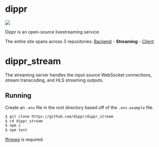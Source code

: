 # dippr
![](https://i.imgur.com/9ybZ2SX.png)

Dippr is an open-source livestreaming service.

The entire site spans across 3 repositories: [Backend](https://github.com/dippr/dippr_backend) - **Streaming** - [Client](https://github.com/dippr/dippr_client)

# dippr_stream
The streaming server handles the input source WebSocket connections, stream transcoding, and HLS streaming outputs.

## Running
Create an `.env` file in the root directory based off of the `.env.example` file.

```bash
$ git clone https://github.com/dippr/dippr_stream
$ cd dippr_stream
$ npm i
$ npm test
```

[ffmpeg](https://www.ffmpeg.org/) is required.